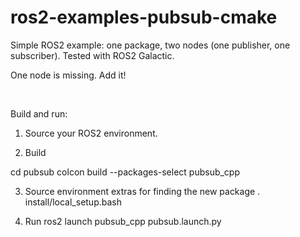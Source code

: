 # ros2-examples-pubsub-cmake
Simple ROS2 example: one package, two nodes (one publisher, one subscriber). Tested with ROS2 Galactic.

One node is missing. Add it!


<br />

Build and run:


1. Source your ROS2 environment.

2. Build

cd pubsub 
colcon build --packages-select pubsub_cpp

3. Source environment extras for finding the new package
. install/local_setup.bash 

4. Run
ros2 launch pubsub_cpp pubsub.launch.py
